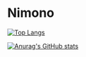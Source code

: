 # Nimono

[![Top Langs](https://github-readme-stats.vercel.app/api/top-langs/?username=Nimono-sleep-well&layout=compact&theme=onedark)](https://github.com/anuraghazra/github-readme-stats)

[![Anurag's GitHub stats](https://github-readme-stats.vercel.app/api?username=Nimono-sleep-well&theme=onedark&show_icons=true)](https://github.com/anuraghazra/github-readme-stats)
